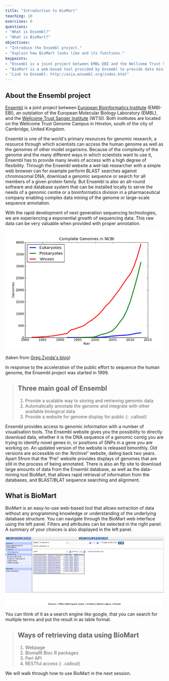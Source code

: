 ```yaml
---
title: "Introduction to BioMart"
teaching: 10
exercises: 0
questions:
- "What is Ensembl?"
- "What is BioMart?"
objectives:
- "Introduce the Ensembl project."
- "Explain how BioMart looks like and its functions."
keypoints:
- "Ensembl is a joint project between EMBL-EBI and the Wellcome Trust Sanger Institute to develop a software system which produces and maintains automatic annotation on selected eukaryotic genomes"
- "BioMart is a web-based tool provided by Ensembl to provide data mining and download to public."
- "Link to Ensembl: http://asia.ensembl.org/index.html"
---
```


## About the Ensembl project

[Ensembl](http://asia.ensembl.org/index.html) is a joint project between [European Bioinformatics Institute](http://www.ebi.ac.uk/) (EMBI-EBI), an outstation of the European Molecular Biology Laboratory (EMBL), and the [Wellcome Trust Sanger Institute](http://www.sanger.ac.uk/) (WTSI). Both institutes are located on the Wellcome Trust Genome Campus in Hinxton, south of the city of Cambridge, United Kingdom.

Ensembl is one of the world's primary resources for genomic research, a
resource through which scientists can access the human genome as well as
the genomes of other model organisms. Because of the complexity of the
genome and the many different ways in which scientists want to use it,
Ensembl has to provide many levels of access with a high degree of flexibility.
Through the Ensembl website a wet-lab researcher with a simple web browser
can for example perform BLAST searches against chromosomal DNA,
download a genomic sequence or search for all members of a given protein
family. But Ensembl is also an all-round software and database system that
can be installed locally to serve the needs of a genomic centre or a
bioinformatics division in a pharmaceutical company enabling complex data
mining of the genome or large-scale sequence annotation.

With the rapid development of next generation sequencing technologies, we are experiencing a exponential growth of sequencing data. This raw data can be very valuable when provided with proper annotation.

![genome_completed](../fig/genome_completed.png)

(taken from [Greg Zynda's blog](http://gregoryzynda.com/ncbi/genome/python/2014/03/31/ncbi-genome.html))

In response to the acceleration of the public effort to sequence the human genome, the Ensembl project was started in 1999.

> ## Three main goal of Ensembl
> 1. Provide a scalable way to storing and retrieving genomic data
> 2. Automatically annotate the genome and integrate with other available biological data
> 3. Provide a website for genome display for public
{: .callout}

Ensembl provides access to genomic information with a number of
visualisation tools. The Ensembl website gives you the possibility to directly
download data, whether it is the DNA sequence of a genomic contig you are
trying to identify novel genes in, or positions of SNPs in a gene you are
working on. An updated version of the website is released bimonthly. Old
versions are accessible on the ‘Archive!’ website, dating back two years. Apart
5from that the ‘Pre!’ website provides displays of genomes that are still in the
process of being annotated. There is also an ftp site to download large
amounts of data from the Ensembl database, as well as the data-mining tool
BioMart, that allows rapid retrieval of information from the databases, and
BLAST/BLAT sequence searching and alignment.

## What is BioMart

BioMart is an easy-to-use web-based tool that allows extraction of data without any programming knowledge or understanding of the underlying database structure. You can navigate through the BioMart web interface using the left panel. Filters and attributes can be selected in the right panel. A summary of your choices is also displayed in the left panel.

![biomart_overview](../fig/biomart_overview.png)

You can think of it as a search engine like google, that you can search for multiple terms and put the result in as table format.

> ## Ways of retrieving data using BioMart
> 1. Webpage
> 2. BiomaRt Bioc R packages
> 3. Perl API
> 4. RESTful access
{: .callout}

We will walk through how to use BioMart in the next session.
